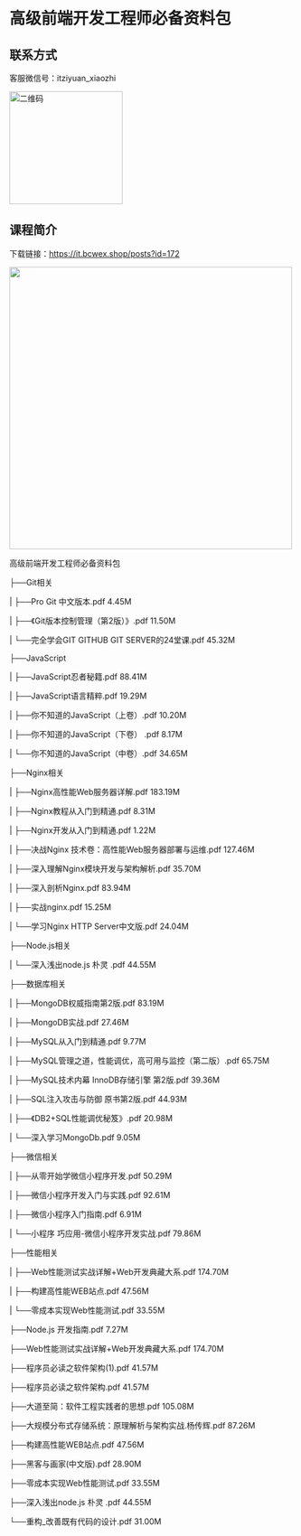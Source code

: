 # 高级前端开发工程师必备资料包

## 联系方式

客服微信号：itziyuan_xiaozhi

<img src="https://ziyuanyun.oss-cn-guangzhou.aliyuncs.com/common/20240614073449/666b82192834a.jpg" width="200" height="200" alt="二维码">

## 课程简介

下载链接：https://it.bcwex.shop/posts?id=172

<img src="https://ziyuanyun.oss-cn-guangzhou.aliyuncs.com/yun/20240515151643/6644615bd7bc7.jpg" width="500" alt="">

  高级前端开发工程师必备资料包



 ├──Git相关

 | ├──Pro Git 中文版本.pdf 4.45M

 | ├──《Git版本控制管理（第2版）》.pdf 11.50M

 | └──完全学会GIT GITHUB GIT SERVER的24堂课.pdf 45.32M

 ├──JavaScript

 | ├──JavaScript忍者秘籍.pdf 88.41M

 | ├──JavaScript语言精粹.pdf 19.29M

 | ├──你不知道的JavaScript（上卷）.pdf 10.20M

 | ├──你不知道的JavaScript（下卷） .pdf 8.17M

 | └──你不知道的JavaScript（中卷）.pdf 34.65M

 ├──Nginx相关

 | ├──Nginx高性能Web服务器详解.pdf 183.19M

 | ├──Nginx教程从入门到精通.pdf 8.31M

 | ├──Nginx开发从入门到精通.pdf 1.22M

 | ├──决战Nginx 技术卷：高性能Web服务器部署与运维.pdf 127.46M

 | ├──深入理解Nginx模块开发与架构解析.pdf 35.70M

 | ├──深入剖析Nginx.pdf 83.94M

 | ├──实战nginx.pdf 15.25M

 | └──学习Nginx HTTP Server中文版.pdf 24.04M

 ├──Node.js相关

 | └──深入浅出node.js 朴灵 .pdf 44.55M

 ├──数据库相关

 | ├──MongoDB权威指南第2版.pdf 83.19M

 | ├──MongoDB实战.pdf 27.46M

 | ├──MySQL从入门到精通.pdf 9.77M

 | ├──MySQL管理之道，性能调优，高可用与监控（第二版）.pdf 65.75M

 | ├──MySQL技术内幕 InnoDB存储引擎 第2版.pdf 39.36M

 | ├──SQL注入攻击与防御 原书第2版.pdf 44.93M

 | ├──《DB2+SQL性能调优秘笈》.pdf 20.98M

 | └──深入学习MongoDb.pdf 9.05M

 ├──微信相关

 | ├──从零开始学微信小程序开发.pdf 50.29M

 | ├──微信小程序开发入门与实践.pdf 92.61M

 | ├──微信小程序入门指南.pdf 6.91M

 | └──小程序 巧应用-微信小程序开发实战.pdf 79.86M

 ├──性能相关

 | ├──Web性能测试实战详解+Web开发典藏大系.pdf 174.70M

 | ├──构建高性能WEB站点.pdf 47.56M

 | └──零成本实现Web性能测试.pdf 33.55M

 ├──Node.js 开发指南.pdf 7.27M

 ├──Web性能测试实战详解+Web开发典藏大系.pdf 174.70M

 ├──程序员必读之软件架构(1).pdf 41.57M

 ├──程序员必读之软件架构.pdf 41.57M

 ├──大道至简：软件工程实践者的思想.pdf 105.08M

 ├──大规模分布式存储系统：原理解析与架构实战.杨传辉.pdf 87.26M

 ├──构建高性能WEB站点.pdf 47.56M

 ├──黑客与画家(中文版).pdf 28.90M

 ├──零成本实现Web性能测试.pdf 33.55M

 ├──深入浅出node.js 朴灵 .pdf 44.55M

 └──重构_改善既有代码的设计.pdf 31.00M

  
